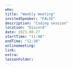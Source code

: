 ```yaml
---
who: 
title: "Weekly meeting"
invitedSpeaker: "FALSE"
description: "Coding session"
location: "Discord"
date: 2021-08-27
startTime: "11:00"
endTime: "12:30"
onlinemeeting: 
link: 
extra: 
lessonFolder: 
---
```

